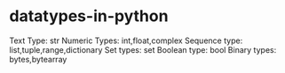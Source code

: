 # datatypes-in-python
Text Type:        str
Numeric Types:    int,float,complex
Sequence type:    list,tuple,range,dictionary
Set types:        set
Boolean type:     bool
Binary types:     bytes,bytearray
